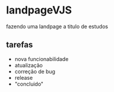 # landpageVJS

fazendo uma landpage a titulo de estudos

## tarefas

- nova funcionabilidade
- atualização 
- correção de bug
- release
- "concluido"
